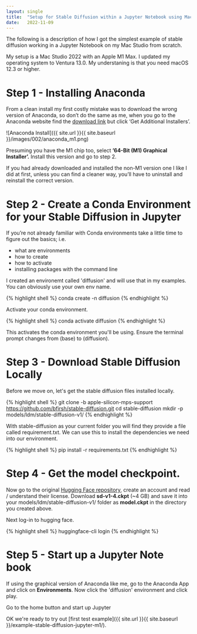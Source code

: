 ```yaml
---
layout: single
title:  "Setup for Stable Diffusion within a Jupyter Notebook using Mac's A1 / GPU"
date:   2022-11-09
---
```

The following is a description of how I got the simplest example of stable diffusion working in a Jupyter Notebook on my Mac Studio from scratch.  
 
My setup is a Mac Studio 2022 with an Apple M1 Max.  I updated my operating system to Ventura 13.0.  My understaning is that you need macOS 12.3 or higher.

# Step 1 - Installing Anaconda 
From a clean install my first costly mistake was to download the wrong version of Anaconda, so don’t do the same as me, when you go to the Anaconda website find the [download link]( https://www.anaconda.com/products/distribution) but click ‘Get Additional Installers’.

![Anaconda Install]({{ site.url }}{{ site.baseurl }}/images/002/anaconda_m1.png)

Presuming you have the M1 chip too, select **’64-Bit (M1) Graphical Installer’.** Install this version and go to step 2.

If you had already downloaded and installed the non-M1 version one I like I did at first, unless you can find a cleaner way, you’ll have to uninstall and reinstall the correct version.
# Step 2 - Create a Conda Environment for your Stable Diffusion in Jupyter
If you’re not already familiar with Conda environments take a little time to figure out the basics; i.e. 

<ul>
  <li>what are environments</li>
  <li>how to create</li>
  <li>how to activate</li>
  <li>installing packages with the command line</li>
</ul>

I created an environemt called 'diffusion' and will use that in my examples. You can obviously use your own env name.

{% highlight shell %}
conda create -n diffusion
{% endhighlight %}

Activate your conda environment.

{% highlight shell %}
conda activate diffusion
{% endhighlight %}

This activates the conda environment you'll be using. Ensure the terminal prompt changes from (base) to (diffusion).

# Step 3 - Download Stable Diffusion Locally

Before we move on, let's get the stable diffusion files installed locally.

{% highlight shell %}
git clone -b apple-silicon-mps-support https://github.com/bfirsh/stable-diffusion.git
cd stable-diffusion
mkdir -p models/ldm/stable-diffusion-v1/
{% endhighlight %}

With stable-diffusion as your current folder you will find they provide a file called requirement.txt. We can use this to install the dependencies we need into our environment.

{% highlight shell %}
pip install -r requirements.txt
{% endhighlight %}

# Step 4 - Get the model checkpoint.

Now go to the original [Hugging Face repository](https://huggingface.co/CompVis/stable-diffusion-v-1-4-original), create an account and read / understand their license. Download **sd-v1-4.ckpt** (~4 GB) and save it into your models/ldm/stable-diffusion-v1/ folder as **model.ckpt** in the directory you created above.

Next log-in to hugging face.

{% highlight shell %}
huggingface-cli login
{% endhighlight %}


# Step 5 - Start up a Jupyter Note book

If using the graphical version of Anaconda like me, go to the Anaconda App and click on **Environments**.  Now click the 'diffusion' environment and click play.

Go to the home button and start up Jupyter

OK we're ready to try out [first test example]({{ site.url }}{{ site.baseurl }}/example-stable-diffusion-jupyter-m1/).
